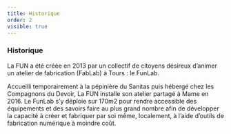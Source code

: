 ```yaml
---
title: Historique
order: 2
visible: true
---
```

### Historique

La FUN a été créée en 2013 par un collectif de citoyens désireux d’animer un atelier de fabrication (FabLab) à Tours : le FunLab.

Accueilli temporairement à la pépinière du Sanitas puis hébergé chez les Compagnons du Devoir, La FUN installe son atelier partagé à Mame en 2016. Le FunLab s’y déploie sur 170m2 pour rendre accessible des équipements et des savoirs faire au plus grand nombre afin de développer la capacité à créer et fabriquer par soi même, localement, à l’aide d’outils de fabrication numérique à moindre coût.